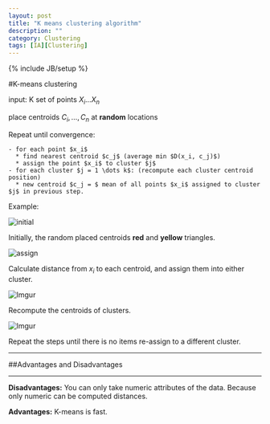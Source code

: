 ```yaml
---
layout: post
title: "K means clustering algorithm"
description: ""
category: Clustering
tags: [IA][Clustering]
---
```

{% include JB/setup %}


<!--more-->

#K-means clustering

input: K set of points $X_i \dots X_n$

place centroids $C_i, \dots, C_n$ at **random** locations

Repeat until convergence:

	- for each point $x_i$
	  * find nearest centroid $c_j$ (average min $D(x_i, c_j)$)
	  * assign the point $x_i$ to cluster $j$
	- for each cluster $j = 1 \dots k$: (recompute each cluster centroid position)
	  * new centroid $c_j = $ mean of all points $x_i$ assigned to cluster $j$ in previous step.

Example:

![initial](http://i.imgur.com/nngazhf.png)

Initially, the random placed centroids **red** and **yellow** triangles.

![assign](http://i.imgur.com/NNl0XC4.png)

Calculate distance from $x_i$ to each centroid, and assign them into either cluster.

![Imgur](http://i.imgur.com/KcsH5xR.png)

Recompute the centroids of clusters.

![Imgur](http://i.imgur.com/NwBMqS2.png)

Repeat the steps until there is no items re-assign to a different cluster.


---

##Advantages and Disadvantages

---

**Disadvantages:** You can only take numeric attributes of the data. Because only numeric can be computed distances.

**Advantages:** K-means is fast.



